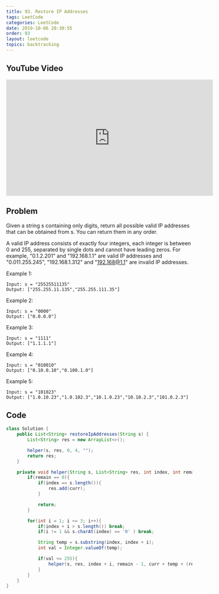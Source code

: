 ```yaml
---
title: 93. Restore IP Addresses
tags: LeetCode
categories: LeetCode
date: 2019-10-06 20:30:55
order: 93
layout: leetcode
topics: backtracking
---
```


## YouTube Video

<iframe width="560" height="315" src="https://www.youtube.com/embed/b8_w2ljAzeU" frameborder="0" allow="accelerometer; autoplay; encrypted-media; gyroscope; picture-in-picture" allowfullscreen></iframe>

## Problem

Given a string s containing only digits, return all possible valid IP addresses that can be obtained from s. You can return them in any order.

A valid IP address consists of exactly four integers, each integer is between 0 and 255, separated by single dots and cannot have leading zeros. For example, "0.1.2.201" and "192.168.1.1" are valid IP addresses and "0.011.255.245", "192.168.1.312" and "192.168@1.1" are invalid IP addresses.

Example 1:

```
Input: s = "25525511135"
Output: ["255.255.11.135","255.255.111.35"]
```

Example 2:

```
Input: s = "0000"
Output: ["0.0.0.0"]
```

Example 3:

```
Input: s = "1111"
Output: ["1.1.1.1"]
```

Example 4:

```
Input: s = "010010"
Output: ["0.10.0.10","0.100.1.0"]
```

Example 5:

```
Input: s = "101023"
Output: ["1.0.10.23","1.0.102.3","10.1.0.23","10.10.2.3","101.0.2.3"]
```

## Code

```java
class Solution {
    public List<String> restoreIpAddresses(String s) {
        List<String> res = new ArrayList<>();

        helper(s, res, 0, 4, "");
        return res;
    }

    private void helper(String s, List<String> res, int index, int remain, String curr){
        if(remain == 0){
            if(index == s.length()){
                res.add(curr);
            }

            return;
        }

        for(int i = 1; i <= 3; i++){
            if(index + i > s.length()) break;
            if(i != 1 && s.charAt(index) == '0' ) break;

            String temp = s.substring(index, index + i);
            int val = Integer.valueOf(temp);

            if(val <= 255){
                helper(s, res, index + i, remain - 1, curr + temp + (remain == 1 ? "" : "."));
            }
        }
    }
}
```

